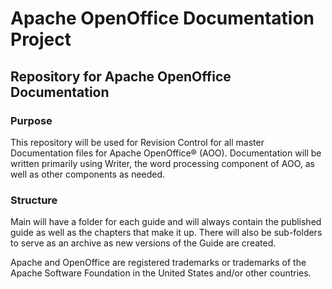 # Apache OpenOffice Documentation Project

## Repository for Apache OpenOffice Documentation

### Purpose

This repository will be used for Revision Control for all master Documentation files for Apache OpenOffice® (AOO). Documentation will be written primarily using Writer, the word processing component of AOO, as well as other components as needed.

### Structure

Main will have a folder for each guide and will always contain the published guide as well as the chapters that make it up. There will also be sub-folders to serve as an archive as new versions of the Guide are created.

Apache and OpenOffice are registered trademarks or trademarks of the Apache Software Foundation in the United States and/or other countries.

